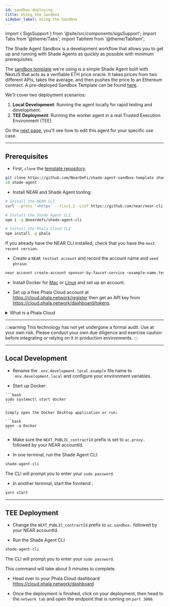 ```yaml
---
id: sandbox-deploying
title: Using the Sandbox
sidebar_label: Using the Sandbox
---
```


import { SigsSupport } from '@site/src/components/sigsSupport';
import Tabs from '@theme/Tabs';
import TabItem from '@theme/TabItem';

The Shade Agent Sandbox is a development workflow that allows you to get up and running with Shade Agents as quickly as possible with minimum prerequisites. 

The [sandbox template](https://github.com/NearDeFi/shade-agent-sandbox-template) we're using is a simple Shade Agent built with NextJS that acts as a verifiable ETH price oracle. It takes prices from two different APIs, takes the average, and then pushes the price to an Ethereum contract. A pre-deployed Sandbox Template can be found [here](https://de54fce5cb5d65601d9ea275ce1a5f383c70d96a-3000.dstack-prod5.phala.network/#).

We'll cover two deployment scenarios:
1. **Local Development**: Running the agent locally for rapid testing and development.
2. **TEE Deployment**: Running the worker agent in a real Trusted Execution Environment (TEE).

On the [next page](./components.md), you'll see how to edit this agent for your specific use case.

---

## Prerequisites

- First, `clone` the [template repository](https://github.com/NearDeFi/shade-agent-sandbox-template).

```bash
git clone https://github.com/NearDeFi/shade-agent-sandbox-template shade-agent
cd shade-agent
```

- Install NEAR and Shade Agent tooling:

```bash
# Install the NEAR CLI
curl --proto '=https' --tlsv1.2 -LsSf https://github.com/near/near-cli-rs/releases/latest/download/near-cli-rs-installer.sh | sh

# Install the Shade Agent CLI
npm i -g @neardefi/shade-agent-cli

# Install the Phala Cloud CLI
npm install -g phala
```

If you already have the NEAR CLI installed, check that you have the `most recent version`.

- Create a `NEAR testnet account` and record the account name and `seed phrase`:

```bash
near account create-account sponsor-by-faucet-service <example-name.testnet> autogenerate-new-keypair print-to-terminal network-config testnet create
```

- Install Docker for [Mac](https://docs.docker.com/desktop/setup/install/mac-install/) or [Linux](https://docs.docker.com/desktop/setup/install/linux/) and set up an account.

- Set up a free Phala Cloud account at https://cloud.phala.network/register then get an API key from https://cloud.phala.network/dashboard/tokens.

<details>

<summary> What is a Phala Cloud </summary>

Phala Cloud is a service that offers secure and private hosting in a TEE using [Dstack](https://docs.phala.network/overview/phala-network/dstack). Phala Cloud makes it easy to run a TEE, that's why we use it in our template!

</details>

---

:::warning
This technology has not yet undergone a formal audit. Use at your own risk. Please conduct your own due diligence and exercise caution before integrating or relying on it in production environments.
:::

---

## Local Development

- Rename the `.env.development.local.example` file name to `.env.development.local` and configure your environment variables.

- Start up Docker:

<Tabs groupId="code-tabs">

  <TabItem value="linux" label="Linux">

    ```bash
    sudo systemctl start docker
    ```

  </TabItem>

  <TabItem value="mac" label="Mac">

    Simply open the Docker Desktop application or run: 

    ```bash
    open -a Docker
    ```

  </TabItem>

</Tabs>

- Make sure the `NEXT_PUBLIC_contractId` prefix is set to `ac.proxy.` followed by your NEAR accountId.

- In one terminal, run the Shade Agent CLI:

```bash
shade-agent-cli
```

The CLI will prompt you to enter your `sudo password`. 

- In another terminal, start the frontend :

```bash
yarn start
```

---

## TEE Deployment 

- Change the `NEXT_PUBLIC_contractId` prefix to `ac.sandbox.` followed by your NEAR accountId.

- Run the Shade Agent CLI

```bash
shade-agent-cli
```

The CLI will prompt you to enter your `sudo password`. 

This command will take about 5 minutes to complete.

- Head over to your Phala Cloud dashboard https://cloud.phala.network/dashboard

- Once the deployment is finished, click on your deployment, then head to the `network tab` and open the endpoint that is running on `port 3000`.

<SigsSupport />
